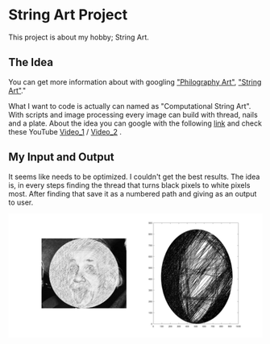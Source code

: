 # String Art Project

This project is about my hobby; String Art. 
<br>

## The Idea
You can get more information about with googling ["Philography Art"](https://www.google.com/search?q=Philography%20Art "a title"), ["String Art"](https://www.google.com/search?q=String%20Art "a title")."

What I want to code is actually can named as "Computational String Art". With scripts and image processing every image can build with thread, nails and a plate. About the idea you can google with the following [link](google.com/search?q=Computational%20String%20art "a title") and check these YouTube [Video_1](https://www.youtube.com/watch?v=UsbBSttaJos "a title") / [Video_2](https://www.youtube.com/watch?v=wsO8Kso3zj4 "a title") . 

## My Input and Output
It seems like needs to be optimized. I couldn't get the best results. The idea is, in every steps finding the thread that turns black pixels to white pixels most. After finding that save it as a numbered path and giving as an output to user.

![image](./einstein.jpg "a title")











